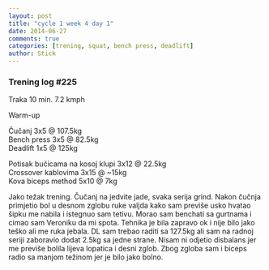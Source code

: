 ```yaml
---
layout: post
title: "cycle 1 week 4 day 1"
date: 2014-06-27
comments: true
categories: [trening, squat, bench press, deadlift]
author: Stick
---
```


### Trening log #225  
 
Traka 10 min. 7.2 kmph   

Warm-up   

Čučanj 3x5 @ 107.5kg  
Bench press 3x5 @ 82.5kg  
Deadlift 1x5 @ 125kg  

Potisak bučicama na kosoj klupi 3x12 @ 22.5kg  
Crossover kablovima 3x15 @ ~15kg  
Kova biceps method 5x10 @ 7kg  

Jako težak trening. Čučanj na jedvite jade, svaka serija grind. Nakon čučnja primjetio bol u desnom zglobu ruke valjda kako sam previše usko hvatao šipku me nabila i istegnuo sam tetivu. Morao sam benchati sa gurtnama i cimao sam Veroniku da mi spota. Tehnika je bila zapravo ok i nije bilo jako teško ali me ruka jebala. DL sam trebao raditi sa 127.5kg ali sam na radnoj seriji zaboravio dodat 2.5kg sa jedne strane. Nisam ni odjetio disbalans jer me previše bolila lijeva lopatica i desni zglob. Zbog zgloba sam i biceps radio sa manjom težinom jer je bilo jako bolno.
